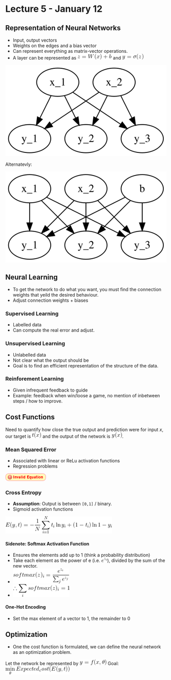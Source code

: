 # Lecture 5 - January 12

## Representation of Neural Networks
- Input, output vectors
- Weights on the edges and a bias vector
- Can represent everything as matrix-vector operations.
- A layer can be represented as ![latex-c838dd88-4611-44f1-8979-6c0356afa2e3](data/lecture5/latex-c838dd88-4611-44f1-8979-6c0356afa2e3.png) and ![latex-a4f1d2d1-07dd-41ab-a885-427464b318be](data/lecture5/latex-a4f1d2d1-07dd-41ab-a885-427464b318be.png)


![graph-3962dab2-7479-43f0-b574-a2157865dff9](data/lecture5/graph-3962dab2-7479-43f0-b574-a2157865dff9.svg)

Alternatevly:


![graph-50b28ddf-6402-48d9-8d3e-f7ccbe03cfd4](data/lecture5/graph-50b28ddf-6402-48d9-8d3e-f7ccbe03cfd4.svg)

## Neural Learning
- To get the network to do what you want, you must find the connection weights that yeild the desired behaviour.
- Adjust connection weights + biases

### Supervised Learning
- Labelled data
- Can compute the real error and adjust.

### Unsupervised Learning
- Unlabelled data
- Not clear what the output should be
- Goal is to find an efficient representation of the structure of the data.

### Reinforement Learning
- Given infrequent feedback to guide
- Example: feedback when win/loose a game, no mention of inbetween steps / how to improve.

## Cost Functions
Need to quantify how close the true output and prediction were for input $x$, our target is ![latex-26028eef-1ad4-40c0-8194-f56979b1a4a4](data/lecture5/latex-26028eef-1ad4-40c0-8194-f56979b1a4a4.png) and the output of the network is ![latex-fc888294-d8bf-42a9-abf1-1895d01d4565](data/lecture5/latex-fc888294-d8bf-42a9-abf1-1895d01d4565.png).

### Mean Squared Error
- Associated with linear or ReLu activation functions
- Regression problems

![latex-31651d0a-a233-409b-887d-403a7e6c79db](data/lecture5/latex-31651d0a-a233-409b-887d-403a7e6c79db.png)

### Cross Entropy
- **Assumption**: Output is between `[0,1]` / binary.
- Sigmoid activation functions

![latex-84f7c5af-4dd2-4543-acb2-96f1fcdd348a](data/lecture5/latex-84f7c5af-4dd2-4543-acb2-96f1fcdd348a.png)

#### Sidenote: Softmax Activation Function
- Ensures the elements add up to 1 (think a probability distribution)
- Take each element as the power of e (i.e. ![latex-dbd98c97-b73b-4e88-b199-49adac6709a0](data/lecture5/latex-dbd98c97-b73b-4e88-b199-49adac6709a0.png)), divided by the sum of the new vector.
- ![latex-b18ac302-3ac8-4257-922e-92d52ae5afc4](data/lecture5/latex-b18ac302-3ac8-4257-922e-92d52ae5afc4.png)
- ![latex-19d70d29-ad5b-414e-a8ba-fb1f3bafb9e7](data/lecture5/latex-19d70d29-ad5b-414e-a8ba-fb1f3bafb9e7.png)

#### One-Hot Encoding
- Set the max element of a vector to 1, the remainder to 0

## Optimization
- One the cost function is formulated, we can define the neural network as an optimization problem.

Let the network be represented by ![latex-fc08f8c3-2c73-46d6-a336-9632a2540c0d](data/lecture5/latex-fc08f8c3-2c73-46d6-a336-9632a2540c0d.png)
Goal: ![latex-0225e4b3-9d3d-49f3-b249-8cbe1b71c749](data/lecture5/latex-0225e4b3-9d3d-49f3-b249-8cbe1b71c749.png)
